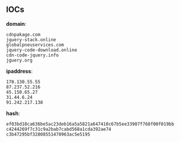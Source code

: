 
## IOCs

__domain__:

```text
cdnpakage.com
jquery-stack.online
globalpneuservices.com
jquery-code-download.online
cdn-code-jquery.info
jguery.org
```
__ipaddress__:

```text
170.130.55.55
87.237.52.216
45.150.65.27
31.44.6.24
91.242.217.138
```
__hash__:

```text
ef03bd18ca636be5ac23deb16a5a5821a647410c67b5ee33907f768f00f019bb
c4244269f7c31c9a2bab7cabd568a1cda392ae74
c3b47295bf32808551478963ac5e5195
```
